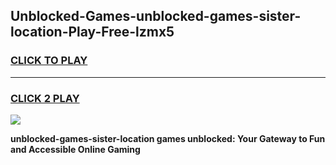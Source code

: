 
## Unblocked-Games-unblocked-games-sister-location-Play-Free-lzmx5
<h3>
<a href="https://premium76.site?title=unblocked-games-sister-location&ref=19M">CLICK TO PLAY</a></h3>
<hr>

<h3>
<a href="https://premium76.site?title=unblocked-games-sister-location&ref=19M">CLICK 2 PLAY</a>
  
</h3>

<a href="https://premium76.site?title=unblocked-games-sister-location&ref=19M"><img src="https://clearcache.store/games.png"></a>


**unblocked-games-sister-location games unblocked: Your Gateway to Fun and Accessible Online Gaming**
